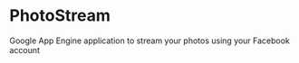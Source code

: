 PhotoStream
===========

Google App Engine application to stream your photos using your Facebook account
